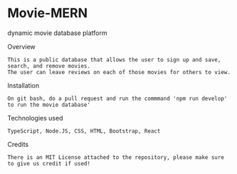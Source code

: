 # Movie-MERN
dynamic movie database platform


Overview

    This is a public database that allows the user to sign up and save, search, and remove movies.
    The user can leave reviews on each of those movies for others to view.

Installation

    On git bash, do a pull request and run the commmand 'npm run develop' to run the movie database'

Technologies used

    TypeScript, Node.JS, CSS, HTML, Bootstrap, React

Credits

    There is an MIT License attached to the repository, please make sure to give us credit if used!



